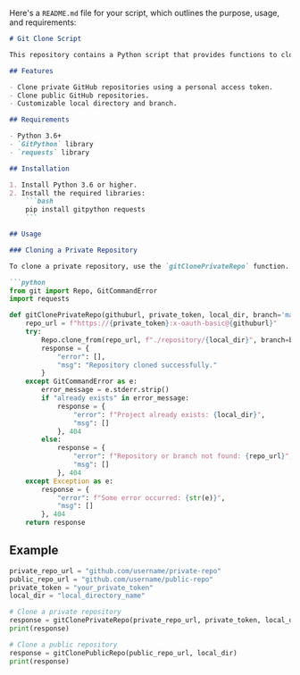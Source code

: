 Here's a `README.md` file for your script, which outlines the purpose, usage, and requirements:

```markdown
# Git Clone Script

This repository contains a Python script that provides functions to clone both private and public GitHub repositories. The script uses the `git` and `requests` libraries to accomplish this.

## Features

- Clone private GitHub repositories using a personal access token.
- Clone public GitHub repositories.
- Customizable local directory and branch.

## Requirements

- Python 3.6+
- `GitPython` library
- `requests` library

## Installation

1. Install Python 3.6 or higher.
2. Install the required libraries:
    ```bash
    pip install gitpython requests
    ```

## Usage

### Cloning a Private Repository

To clone a private repository, use the `gitClonePrivateRepo` function. You need to provide the GitHub repository URL, a personal access token, the local directory where the repository will be cloned, and optionally the branch to clone (default is `main`).

```python
from git import Repo, GitCommandError
import requests

def gitClonePrivateRepo(githuburl, private_token, local_dir, branch='main'):
    repo_url = f"https://{private_token}:x-oauth-basic@{githuburl}"
    try:
        Repo.clone_from(repo_url, f"./repository/{local_dir}", branch=branch)
        response = {
            "error": [],
            "msg": "Repository cloned successfully."
        }
    except GitCommandError as e:
        error_message = e.stderr.strip()
        if "already exists" in error_message:
            response = {
                "error": f"Project already exists: {local_dir}",
                "msg": []
            }, 404
        else:
            response = {
                "error": f"Repository or branch not found: {repo_url}",
                "msg": []
            }, 404
    except Exception as e:
        response = {
            "error": f"Some error occurred: {str(e)}",
            "msg": []
        }, 404
    return response
```

## Example

```python
private_repo_url = "github.com/username/private-repo"
public_repo_url = "github.com/username/public-repo"
private_token = "your_private_token"
local_dir = "local_directory_name"

# Clone a private repository
response = gitClonePrivateRepo(private_repo_url, private_token, local_dir)
print(response)

# Clone a public repository
response = gitClonePublicRepo(public_repo_url, local_dir)
print(response)
```